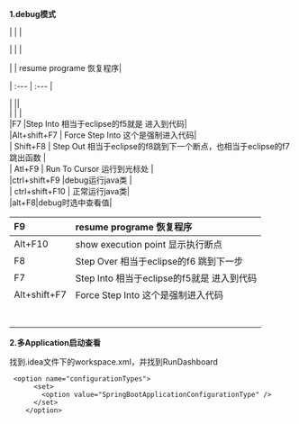 **1.debug模式**

\|  \|  \|

\|  \|  \|

\| \| resume programe 恢复程序\|

\| :--- \| :--- \|

\|  \|\|  
\|  \| \|  
\|F7  \|Step Into 相当于eclipse的f5就是  进入到代码\|  
\|Alt+shift+F7  \| Force Step Into 这个是强制进入代码\|  
\| Shift+F8  \| Step Out  相当于eclipse的f8跳到下一个断点，也相当于eclipse的f7跳出函数 \|  
\| Atl+F9 \| Run To Cursor 运行到光标处 \|  
\|ctrl+shift+F9  \|debug运行java类  \|  
\| ctrl+shift+F10 \| 正常运行java类\|  
\|alt+F8\|debug时选中查看值\|

| F9 | resume programe 恢复程序 |
| :--- | :--- |
| Alt+F10 | show execution point 显示执行断点 |
| F8 | Step Over 相当于eclipse的f6 跳到下一步 |
| F7 | Step Into 相当于eclipse的f5就是  进入到代码 |
| Alt+shift+F7 | Force Step Into 这个是强制进入代码 |
|  |  |
|  |  |
|  |  |
|  |  |
|  |  |
|  |  |
|  |  |

**2.多Application启动查看**

找到.idea文件下的workspace.xml，并找到RunDashboard

```
 <option name="configurationTypes">
      <set>
        <option value="SpringBootApplicationConfigurationType" />
      </set>
    </option>
```




